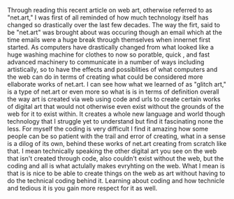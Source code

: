 

Through reading this recent article on web art, otherwise referred to as "net.art," I was first of all reminded of how much 
technology itself has changed so drastically over the last few decades. The way the firt, said to be "net.art" was 
brought about was occuring though an email which at the time emails were a huge break through themselves when innernet first started. 
As computers have drastically changed from what looked like a huge washing machine for clothes to now so poratble, quick , and fast
advanced machinery to communicate in a number of ways including artistically, so to have the effects and possiblities of what computers and the web can do
in terms of creating what could be considered more ellaborate works of net.art. 
I can see how what we learned of as "glitch art," is a type of net.art or even more so what is is in terms of definition overall
the way art is created via web using code and urls to create certain works of digital art that would not otherwise even exist without 
the grounds of the web for it to exist within. It creates a whole new language and world though technology that I struggle yet to understand 
but find it fascinating none the less. For myself the coding is very difficult I find it amazing how some people can be so 
patient with the trail and error of creating, what in a sense is a dilog of its own, behind these works of net.art creating from 
scratch like that. I mean technically speaking the other digital art you see on the web that isn't created through code, also couldn't exist 
without the web, but the coding and all is what actulally makes evryhting on the web. What I mean is that is is nice to be able to 
create things on the web as art without having to do the technical coding behind it. Learning about coding and how technicle and 
tedious it is you gain more respect for it as well. 
